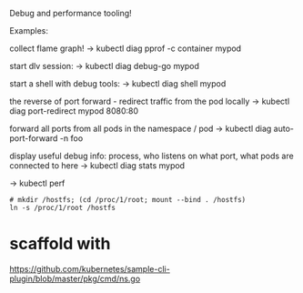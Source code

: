 Debug and performance tooling!


Examples:

collect flame graph!
-> kubectl diag pprof -c container mypod

start dlv session:
-> kubectl diag debug-go mypod

start a shell with debug tools:
-> kubectl diag shell mypod

the reverse of port forward - redirect traffic from the pod locally
-> kubectl diag port-redirect mypod 8080:80

forward all ports from all pods in the namespace / pod
-> kubectl diag auto-port-forward -n foo

display useful debug info: process, who listens on what port, what pods are connected to here
-> kubectl diag stats mypod


-> kubectl perf 

```
# mkdir /hostfs; (cd /proc/1/root; mount --bind . /hostfs)
ln -s /proc/1/root /hostfs

```


# scaffold with
https://github.com/kubernetes/sample-cli-plugin/blob/master/pkg/cmd/ns.go